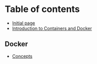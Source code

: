 # Table of contents

* [Initial page](README.md)
* [Introduction to Containers and Docker](introduction-to-containers-and-docker.md)

## Docker

* [Concepts](docker/untitled.md)

